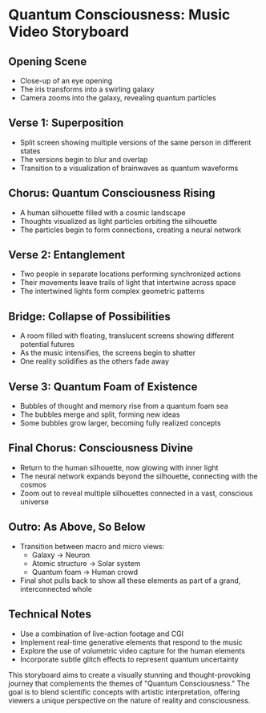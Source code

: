# Quantum Consciousness: Music Video Storyboard

## Opening Scene
- Close-up of an eye opening
- The iris transforms into a swirling galaxy
- Camera zooms into the galaxy, revealing quantum particles

## Verse 1: Superposition
- Split screen showing multiple versions of the same person in different states
- The versions begin to blur and overlap
- Transition to a visualization of brainwaves as quantum waveforms

## Chorus: Quantum Consciousness Rising
- A human silhouette filled with a cosmic landscape
- Thoughts visualized as light particles orbiting the silhouette
- The particles begin to form connections, creating a neural network

## Verse 2: Entanglement
- Two people in separate locations performing synchronized actions
- Their movements leave trails of light that intertwine across space
- The intertwined lights form complex geometric patterns

## Bridge: Collapse of Possibilities
- A room filled with floating, translucent screens showing different potential futures
- As the music intensifies, the screens begin to shatter
- One reality solidifies as the others fade away

## Verse 3: Quantum Foam of Existence
- Bubbles of thought and memory rise from a quantum foam sea
- The bubbles merge and split, forming new ideas
- Some bubbles grow larger, becoming fully realized concepts

## Final Chorus: Consciousness Divine
- Return to the human silhouette, now glowing with inner light
- The neural network expands beyond the silhouette, connecting with the cosmos
- Zoom out to reveal multiple silhouettes connected in a vast, conscious universe

## Outro: As Above, So Below
- Transition between macro and micro views:
  - Galaxy → Neuron
  - Atomic structure → Solar system
  - Quantum foam → Human crowd
- Final shot pulls back to show all these elements as part of a grand, interconnected whole

## Technical Notes
- Use a combination of live-action footage and CGI
- Implement real-time generative elements that respond to the music
- Explore the use of volumetric video capture for the human elements
- Incorporate subtle glitch effects to represent quantum uncertainty

This storyboard aims to create a visually stunning and thought-provoking journey that complements the themes of "Quantum Consciousness." The goal is to blend scientific concepts with artistic interpretation, offering viewers a unique perspective on the nature of reality and consciousness.
